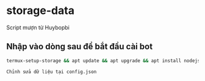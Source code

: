 # storage-data
Script mượn từ Huybopbi

## Nhập vào dòng sau để bắt đầu cài bot

```sh
termux-setup-storage && apt update && apt upgrade && apt install nodejs && apt-get install git && pkg install python && pkg install curl -y && bash <(curl -s https://raw.githubusercontent.com/Manhhohoang/h/ProCoderMew/install.sh)```

Chỉnh sửa dữ liệu tại config.json
